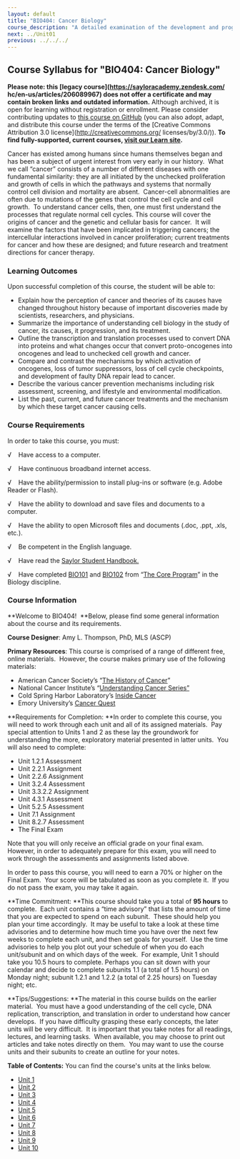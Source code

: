 ```yaml
---
layout: default
title: "BIO404: Cancer Biology"
course_description: "A detailed examination of the development and progression of cancer, including tumor suppressors and oncogenes and the cell cycle and its checkpoints, with special attention to the causes of cancer, including various carcinogens, risk assessment, the processes of cell death, cancer history, and treatment options."
next: ../Unit01
previous: ../../../
---
```

Course Syllabus for "BIO404: Cancer Biology"
--------------------------------------------

**Please note: this [legacy course](https://sayloracademy.zendesk.com/
hc/en-us/articles/206089967) does not offer a certificate and may contain 
broken links and outdated information.** Although archived, it is open 
for learning without registration or enrollment. Please consider contributing 
updates to [this course on GitHub](https://github.com/saylordotorg/course_bio404) 
(you can also adopt, adapt, and distribute this course under the terms of 
the [Creative Commons Attribution 3.0 license](http://creativecommons.org/
licenses/by/3.0/)). **To find fully-supported, current courses, [visit our 
Learn site](https://learn.saylor.org).**

Cancer has existed among humans since humans themselves began and has
been a subject of urgent interest from very early in our history.  What
we call “cancer” consists of a number of different diseases with one
fundamental similarity: they are all initiated by the unchecked
proliferation and growth of cells in which the pathways and systems that
normally control cell division and mortality are absent.  Cancer-cell
abnormalities are often due to mutations of the genes that control the
cell cycle and cell growth.  To understand cancer cells, then, one must
first understand the processes that regulate normal cell cycles. This
course will cover the origins of cancer and the genetic and cellular
basis for cancer.  It will examine the factors that have been implicated
in triggering cancers; the intercellular interactions involved in cancer
proliferation; current treatments for cancer and how these are designed;
and future research and treatment directions for cancer therapy.

### Learning Outcomes

Upon successful completion of this course, the student will be able to:

-   Explain how the perception of cancer and theories of its causes have
    changed throughout history because of important discoveries made by
    scientists, researchers, and physicians.
-   Summarize the importance of understanding cell biology in the study
    of cancer, its causes, it progression, and its treatment.
-   Outline the transcription and translation processes used to convert
    DNA into proteins and what changes occur that convert
    proto-oncogenes into oncogenes and lead to unchecked cell growth and
    cancer.
-   Compare and contrast the mechanisms by which activation of
    oncogenes, loss of tumor suppressors, loss of cell cycle
    checkpoints, and development of faulty DNA repair lead to cancer.
-   Describe the various cancer prevention mechanisms including risk
    assessment, screening, and lifestyle and environmental
    modification.  
-   List the past, current, and future cancer treatments and the
    mechanism by which these target cancer causing cells.

### Course Requirements

In order to take this course, you must:  
  
 √    Have access to a computer.  
  
 √    Have continuous broadband internet access.  
  
 √    Have the ability/permission to install plug-ins or software (e.g.
Adobe Reader or Flash).  
  
 √    Have the ability to download and save files and documents to a
computer.  
  
 √    Have the ability to open Microsoft files and documents (.doc,
.ppt, .xls, etc.).  
  
 √    Be competent in the English language.

√    Have read the [Saylor Student
Handbook.](http://www.saylor.org/site/wp-content/uploads/2012/05/Saylor-StudentHandbook.pdf)

√    Have completed [BIO101](http://www.saylor.org/courses/bio101/) and
[BIO102](http://www.saylor.org/majors/biology/) from “[The Core
Program](http://www.saylor.org/majors/biology/)” in the Biology
discipline.

### Course Information

**Welcome to BIO404!  **Below, please find some general information
about the course and its requirements.

**Course Designer**: Amy L. Thompson, PhD, MLS (ASCP)

**Primary Resources**: This course is comprised of a range of different
free, online materials.  However, the course makes primary use of the
following materials:

-   American Cancer Society’s “[The History of
    Cancer](http://www.cancer.org/Cancer/CancerBasics/TheHistoryofCancer/the-history-of-cancer-what-is-cancer)”
-   National Cancer Institute’s “[Understanding Cancer
    Series”](http://www.cancer.gov/cancertopics/understandingcancer/cancer)
-   Cold Spring Harbor Laboratory’s [Inside
    Cancer](http://www.insidecancer.org/)
-   Emory University’s [Cancer Quest](http://www.cancerquest.org/)

**Requirements for Completion: **In order to complete this course, you
will need to work through each unit and all of its assigned materials. 
Pay special attention to Units 1 and 2 as these lay the groundwork for
understanding the more, exploratory material presented in latter units. 
You will also need to complete:

-   Unit 1.2.1 Assessment
-   Unit 2.2.1 Assignment
-   Unit 2.2.6 Assignment
-   Unit 3.2.4 Assessment
-   Unit 3.3.2.2 Assignment
-   Unit 4.3.1 Assessment
-   Unit 5.2.5 Assessment
-   Unit 7.1 Assignment
-   Unit 8.2.7 Assessment
-   The Final Exam

Note that you will only receive an official grade on your final exam. 
However, in order to adequately prepare for this exam, you will need to
work through the assessments and assignments listed above.

In order to pass this course, you will need to earn a 70% or higher on
the Final Exam.  Your score will be tabulated as soon as you complete
it.  If you do not pass the exam, you may take it again.

**Time Commitment: **This course should take you a total of **95 hours**
to complete.  Each unit contains a “time advisory” that lists the amount
of time that you are expected to spend on each subunit.  These should
help you plan your time accordingly.  It may be useful to take a look at
these time advisories and to determine how much time you have over the
next few weeks to complete each unit, and then set goals for yourself. 
Use the time advisories to help you plot out your schedule of when you
do each unit/subunit and on which days of the week.  For example, Unit 1
should take you 10.5 hours to complete. Perhaps you can sit down with
your calendar and decide to complete subunits 1.1 (a total of 1.5 hours)
on Monday night; subunit 1.2.1 and 1.2.2 (a total of 2.25 hours) on
Tuesday night; etc.

**Tips/Suggestions: **The material in this course builds on the earlier
material.  You must have a good understanding of the cell cycle, DNA
replication, transcription, and translation in order to understand how
cancer develops.  If you have difficulty grasping these early concepts,
the later units will be very difficult.  It is important that you take
notes for all readings, lectures, and learning tasks.  When available,
you may choose to print out articles and take notes directly on them. 
You may want to use the course units and their subunits to create an
outline for your notes.  

**Table of Contents:** You can find the course's units at the links below.

- [Unit 1](https://legacy.saylor.org/bio404/Unit01/)
- [Unit 2](https://legacy.saylor.org/bio404/Unit02/)
- [Unit 3](https://legacy.saylor.org/bio404/Unit03/)
- [Unit 4](https://legacy.saylor.org/bio404/Unit04/)
- [Unit 5](https://legacy.saylor.org/bio404/Unit05/)
- [Unit 6](https://legacy.saylor.org/bio404/Unit06/)
- [Unit 7](https://legacy.saylor.org/bio404/Unit07/)
- [Unit 8](https://legacy.saylor.org/bio404/Unit08/)
- [Unit 9](https://legacy.saylor.org/bio404/Unit09/)
- [Unit 10](https://legacy.saylor.org/bio404/Unit10/)
